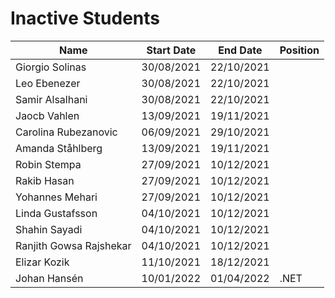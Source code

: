 # Inactive Students

| Name      | Start Date | End Date | Position |
|-----------|----|----|--|
|Giorgio Solinas|	30/08/2021	|22/10/2021||
|Leo Ebenezer|	30/08/2021|	22/10/2021||
|Samir Alsalhani	|30/08/2021|	22/10/2021||
|Jaocb Vahlen	|13/09/2021|	19/11/2021||
|Carolina Rubezanovic	|06/09/2021	|29/10/2021||
|Amanda Ståhlberg|	13/09/2021	|19/11/2021||
|Robin Stempa	|27/09/2021|10/12/2021||
|Rakib Hasan	|27/09/2021|	10/12/2021||
|Yohannes Mehari|	27/09/2021	|10/12/2021||
|Linda Gustafsson|	04/10/2021|	10/12/2021||
|Shahin Sayadi|	04/10/2021|	10/12/2021||
|Ranjith Gowsa Rajshekar|	04/10/2021|	10/12/2021||
|Elizar Kozik	|11/10/2021|	18/12/2021||
| Johan Hansén | 10/01/2022 | 01/04/2022 | .NET|
